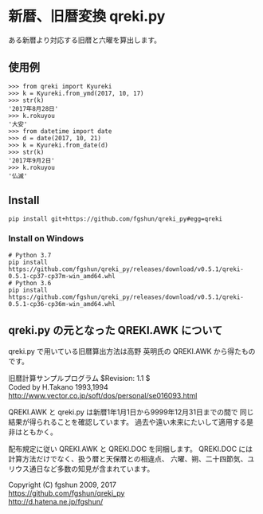 # 新暦、旧暦変換 qreki.py
ある新暦より対応する旧暦と六曜を算出します。

## 使用例
```
>>> from qreki import Kyureki
>>> k = Kyureki.from_ymd(2017, 10, 17)
>>> str(k)
'2017年8月28日'
>>> k.rokuyou
'大安'
>>> from datetime import date
>>> d = date(2017, 10, 21)
>>> k = Kyureki.from_date(d)
>>> str(k)
'2017年9月2日'
>>> k.rokuyou
'仏滅'
```

## Install
```
pip install git+https://github.com/fgshun/qreki_py#egg=qreki
```

### Install on Windows
```
# Python 3.7
pip install https://github.com/fgshun/qreki_py/releases/download/v0.5.1/qreki-0.5.1-cp37-cp37m-win_amd64.whl
# Python 3.6
pip install https://github.com/fgshun/qreki_py/releases/download/v0.5.1/qreki-0.5.1-cp36-cp36m-win_amd64.whl
```

## qreki.py の元となった QREKI.AWK について
qreki.py で用いている旧暦算出方法は高野 英明氏の QREKI.AWK から得たものです。

旧暦計算サンプルプログラム  $Revision:   1.1  $  
Coded by H.Takano 1993,1994  
http://www.vector.co.jp/soft/dos/personal/se016093.html

QREKI.AWK と qreki.py は新暦1年1月1日から9999年12月31日までの間で
同じ結果が得られることを確認しています。
過去や遠い未来にたいして適用する是非はともかく。

配布規定に従い QREKI.AWK と QREKI.DOC を同梱します。
QREKI.DOC には計算方法だけでなく、扱う暦と天保暦との相違点、
六曜、朔、二十四節気、ユリウス通日など多数の知見が含まれています。


Copyright (C) fgshun 2009, 2017  
https://github.com/fgshun/qreki_py  
http://d.hatena.ne.jp/fgshun/
